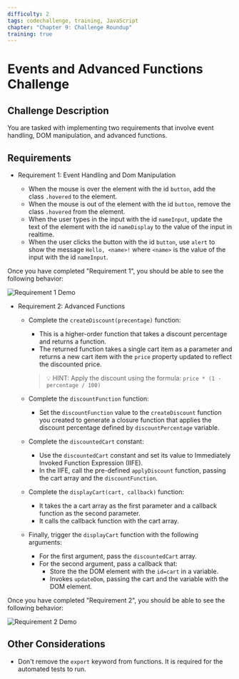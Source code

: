 ```yaml
---
difficulty: 2
tags: codechallenge, training, JavaScript
chapter: "Chapter 9: Challenge Roundup"
training: true
---
```


# Events and Advanced Functions Challenge

## Challenge Description

You are tasked with implementing two requirements that involve event handling, DOM manipulation, and advanced functions.

## Requirements

- Requirement 1: Event Handling and Dom Manipulation

  - When the mouse is over the element with the id `button`, add the class `.hovered` to the element.
  - When the mouse is out of the element with the id `button`, remove the class `.hovered` from the element.
  - When the user types in the input with the id `nameInput`, update the text of the element with the id `nameDisplay` to the value of the input in realtime.
  - When the user clicks the button with the id `button`, use `alert` to show the message `Hello, <name>!` where `<name>` is the value of the input with the id `nameInput`.

Once you have completed "Requirement 1", you should be able to see the following behavior:

![Requirement 1 Demo](https://api.certificates.dev/storage/js-l2-training-9-4-0.gif)

- Requirement 2: Advanced Functions
  - Complete the `createDiscount(precentage)` function:
    - This is a higher-order function that takes a discount percentage and returns a function.
    - The returned function takes a single cart item as a parameter and returns a new cart item with the `price` property updated to reflect the discounted price.
    > 💡 HINT: Apply the discount using the formula: `price * (1 - percentage / 100)`

  - Complete the `discountFunction` function:
    - Set the `discountFunction` value to the `createDiscount` function you created to generate a closure function that applies the discount percentage defined by `discountPercentage` variable.
  - Complete the `discountedCart` constant:
    - Use the `discountedCart` constant and set its value to Immediately Invoked Function Expression (IIFE).
    - In the IIFE, call the pre-defined `applyDiscount` function, passing the cart array and the `discountFunction`.
  - Complete the `displayCart(cart, callback)` function:
    - It takes the a cart array as the first parameter and a callback function as the second parameter.
    - It calls the callback function with the cart array.
  - Finally, trigger the `displayCart` function with the following arguments:
    - For the first argument, pass the `discountedCart` array.
    - For the second argument, pass a callback that:
      - Store the the DOM element with the `id=cart` in a variable.
      - Invokes `updateDom`, passing the cart and the variable with the DOM element.

Once you have completed "Requirement 2", you should be able to see the following behavior:

![Requirement 2 Demo](https://api.certificates.dev/storage/js-l2-training-9-4-1.png)

## Other Considerations

- Don't remove the `export` keyword from functions. It is required for the automated tests to run.
